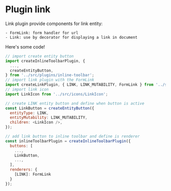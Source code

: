 # Plugin link

Link plugin provide components for link entity:

    - FormLink: form handler for url
    - Link: use by decorator for displaying a link in document

Here's some code!

```javascript
// import create entity button
import createInlineToolbarPlugin, {
  ...,
  createEntityButton,
} from '../src/plugins/inline-toolbar';
// import link plugin with the FormLink
import createLinkPlugin, { LINK, LINK_MUTABILITY, FormLink } from '../src/plugins/link';
// import link icon
import LinkIcon from '../src/icons/LinkIcon';

// create LINK entity button and define when button is active
const LinkButton = createEntityButton({
  entityType: LINK,
  entityMutability: LINK_MUTABILITY,
  children: <LinkIcon />,
});

// add link button to inline toolbar and define is renderer
const inlineToolbarPlugin = createInlineToolbarPlugin({
  buttons: [
    ...,
    LinkButton,
    ...,
  ],
  renderers: {
    [LINK]: FormLink
  }
});
```